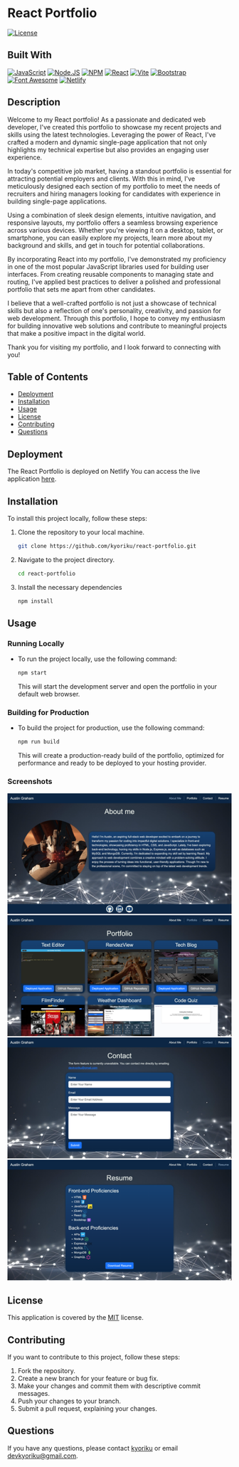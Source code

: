 # React Portfolio
[![License](https://img.shields.io/badge/License-MIT-blue.svg)](https://opensource.org/licenses/MIT)

## Built With
[![JavaScript](https://img.shields.io/badge/javascript-%23323330.svg?style=for-the-badge&logo=javascript&logoColor=%23F7DF1E)](https://developer.mozilla.org/en-US/docs/Web/JavaScript)
[![Node.JS](https://img.shields.io/badge/Node.js-339933?style=for-the-badge&logo=nodedotjs&logoColor=white)](https://nodejs.org/en)
[![NPM](https://img.shields.io/badge/npm-CB3837?style=for-the-badge&logo=npm&logoColor=white)](https://www.npmjs.com/)
[![React](https://img.shields.io/badge/react-%2320232a.svg?style=for-the-badge&logo=react&logoColor=%2361DAFB)](https://react.dev/)
[![Vite](https://img.shields.io/badge/vite-%23646CFF.svg?style=for-the-badge&logo=vite&logoColor=white)](https://vitejs.dev/)
[![Bootstrap](https://img.shields.io/badge/bootstrap-%238511FA.svg?style=for-the-badge&logo=bootstrap&logoColor=white)](https://getbootstrap.com/)
[![Font Awesome](https://img.shields.io/badge/Font%20Awesome-528DD7.svg?style=for-the-badge&logo=Font-Awesome&logoColor=white)](https://fontawesome.com/)
[![Netlify](https://img.shields.io/badge/netlify-%23000000.svg?style=for-the-badge&logo=netlify&logoColor=#00C7B7)](https://www.netlify.com/)

## Description
Welcome to my React portfolio! As a passionate and dedicated web developer, I've created this portfolio to showcase my recent projects and skills using the latest technologies. Leveraging the power of React, I've crafted a modern and dynamic single-page application that not only highlights my technical expertise but also provides an engaging user experience.

In today's competitive job market, having a standout portfolio is essential for attracting potential employers and clients. With this in mind, I've meticulously designed each section of my portfolio to meet the needs of recruiters and hiring managers looking for candidates with experience in building single-page applications.

Using a combination of sleek design elements, intuitive navigation, and responsive layouts, my portfolio offers a seamless browsing experience across various devices. Whether you're viewing it on a desktop, tablet, or smartphone, you can easily explore my projects, learn more about my background and skills, and get in touch for potential collaborations.

By incorporating React into my portfolio, I've demonstrated my proficiency in one of the most popular JavaScript libraries used for building user interfaces. From creating reusable components to managing state and routing, I've applied best practices to deliver a polished and professional portfolio that sets me apart from other candidates.

I believe that a well-crafted portfolio is not just a showcase of technical skills but also a reflection of one's personality, creativity, and passion for web development. Through this portfolio, I hope to convey my enthusiasm for building innovative web solutions and contribute to meaningful projects that make a positive impact in the digital world.

Thank you for visiting my portfolio, and I look forward to connecting with you!

## Table of Contents
- [Deployment](#deployment)
- [Installation](#installation)
- [Usage](#usage)
- [License](#license)
- [Contributing](#contributing)
- [Questions](#questions)

## Deployment
The React Portfolio is deployed on Netlify You can access the live application [here](https://austin-react-portfolio.netlify.app/).

## Installation
To install this project locally, follow these steps:

1. Clone the repository to your local machine.
    ```bash
    git clone https://github.com/kyoriku/react-portfolio.git
    ```
2. Navigate to the project directory.
    ```bash
    cd react-portfolio
    ```
3. Install the necessary dependencies
    ```bash
    npm install
    ```

## Usage
### Running Locally
- To run the project locally, use the following command:
  ```bash
  npm start
  ```
  This will start the development server and open the portfolio in your default web browser.

### Building for Production
- To build the project for production, use the following command:
  ```bash
  npm run build
  ```
  This will create a production-ready build of the portfolio, optimized for performance and ready to be deployed to your hosting provider.

### Screenshots
![about-page](public/screenshots/about-page.jpg)
![portfolio-page](public/screenshots/portfolio-page.jpg)
![contact-page](public/screenshots/contact-page.jpg)
![resume-page](public/screenshots/resume-page.jpg)

## License
This application is covered by the [MIT](https://opensource.org/licenses/MIT) license.

## Contributing
If you want to contribute to this project, follow these steps:

1. Fork the repository.
2. Create a new branch for your feature or bug fix.
3. Make your changes and commit them with descriptive commit messages.
4. Push your changes to your branch.
5. Submit a pull request, explaining your changes.

## Questions
If you have any questions, please contact [kyoriku](https://github.com/kyoriku) or email devkyoriku@gmail.com.